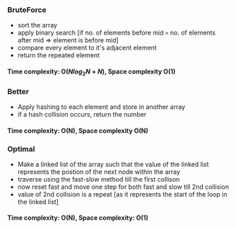 ### BruteForce
* sort the array 
* apply binary search [if no. of elements before mid <code>&gt;</code> no. of elements after mid => element is before mid]
* compare every element to it's adjacent element
* return the repeated element

#### Time complexity: O($Nlog{_2}{N} + N$), Space complexity O(1)

### Better
* Apply hashing to each element and store in another array
* if a hash collision occurs, return the number

#### Time complexity: O(N), Space complexity O(N)

### Optimal
* Make a linked list of the array such that the value of the linked list represents the postion of the next node within the array
* traverse using the fast-slow method till the first collison
* now reset fast and move one step for both fast and slow till 2nd collision
* value of 2nd collision is a repeat [as it represents the start of the loop in the linked list]

#### Time complexity: O(N), Space complexity: O(1)
